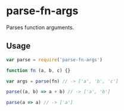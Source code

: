 parse-fn-args
=============

Parses function arguments.

## Usage

``` javascript
var parse = require('parse-fn-args')

function fn (a, b, c) {}

var args = parse(fn) // -> ['a', 'b', 'c']

parse((a, b) => a + b) // -> ['a', 'b']

parse(a => a) // -> ['a']
```
